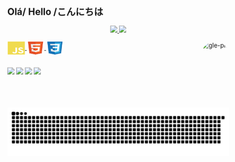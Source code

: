 ## Olá/ Hello /こんにちは
 <div>
<div align="center">
  <a href="https://github.com/Gleberson13">
  <img height="180em" src="https://github-readme-stats.vercel.app/api?username=Gleberson13&show_icons=true&theme=solarized-dark&include_all_commits=true&count_private=true"/>
  <img height="180em" src="https://github-readme-stats.vercel.app/api/top-langs/?username=Gleberson13&layout=compact&langs_count=7&theme=solarized-dark"/>
</div>
<div style="display: inline_block"><br>
  <img align="center" alt="Js" height="30" width="40" src="https://raw.githubusercontent.com/devicons/devicon/master/icons/javascript/javascript-plain.svg">
  <img align="center" alt="HTML" height="30" width="40" src="https://raw.githubusercontent.com/devicons/devicon/master/icons/html5/html5-original.svg">
  <img align="center" alt="CSS" height="30" width="40" src="https://raw.githubusercontent.com/devicons/devicon/master/icons/css3/css3-original.svg">
  <img align="right" alt="gle-pic" height="150" style="border-radius:50px;" src="https://i.imgur.com/3o8Pllh.png">

</div>
  
  ##
 
<div> 
 	 <a href="https://www.linkedin.com/in/gleberson-ferreira-a928b5133/" target="_blank"><img src="https://img.shields.io/badge/Linkedin-0072b1?style=for-the-badge&logo=linkedin&logoColor=white" target="_blank"></a>
 <a href="https://codepen.io/gleberson13" target="_blank"><img src="https://img.shields.io/badge/CodePen-000000?style=for-the-badge&logo=codepen&logoColor=white" target="_blank"></a>
  <a href = "mailto:glebersonferreira@gmail.com"><img src="https://img.shields.io/badge/-Gmail-%C71610?style=for-the-badge&logo=gmail&logoColor=white" target="_blank"></a>
 	<a href="https://www.twitch.tv/glebs__" target="_blank"><img src="https://img.shields.io/badge/Twitch-9146FF?style=for-the-badge&logo=twitch&logoColor=white" target="_blank"></a>
 
  </div>
 
 
   ![Snake animation](https://github.com/Gleberson13/Gleberson13/blob/output/github-contribution-grid-snake.svg)

  
